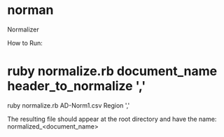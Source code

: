 # norman
Normalizer

How to Run:

# ruby normalize.rb document_name header_to_normalize ','

ruby normalize.rb AD-Norm1.csv Region ','

The resulting file should appear at the root directory and have the name:
normalized_<document_name>
